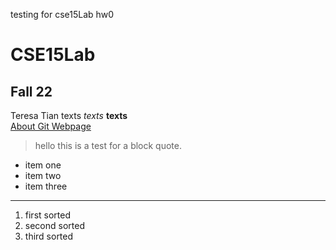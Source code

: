 testing for cse15Lab hw0
# CSE15Lab
## Fall 22
Teresa Tian
texts 
*texts*	
**texts**	
[About Git Webpage](https://docs.github.com/en/get-started/using-git/about-git)
> hello this is a test for a block quote.
* item one 
* item two
* item three
---
1. first sorted 
2. second sorted 
3. third sorted

